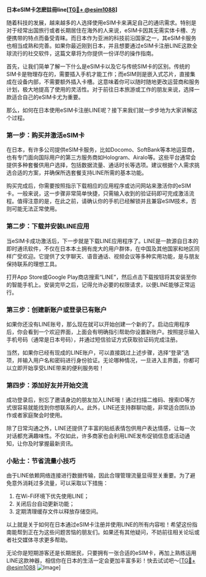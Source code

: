 **日本eSIM卡怎麽註冊line[[TG💪+ @esim1088](https://t.me/s/esim1088)]**

随着科技的发展，越来越多的人选择使用eSIM卡来满足自己的通讯需求。特别是对于经常出国旅行或者长期居住在海外的人来说，eSIM卡因其无需实体卡槽、方便携带的特点而备受青睐。而日本作为亚洲的科技前沿国家之一，其eSIM卡服务也相当成熟和完善。如果你最近刚到日本，并且想要通过eSIM卡注册LINE这款全球流行的社交软件，这篇文章将为你提供一份详尽的操作指南。

首先，让我们简单了解一下什么是eSIM卡以及它与传统SIM卡的区别。传统的SIM卡是物理存在的，需要插入手机才能工作；而eSIM则是嵌入式芯片，直接集成在设备内部，不需要额外插入卡槽。这意味着你可以随时随地更改运营商和服务计划，极大地提高了使用的灵活性。对于前往日本旅游或工作的朋友来说，选择一款适合自己的eSIM卡尤为重要。

那么，如何在日本使用eSIM卡注册LINE呢？接下来我们就一步步地为大家讲解这个过程。

### 第一步：购买并激活eSIM卡

在日本，有许多公司提供eSIM卡服务，比如Docomo、SoftBank等本地运营商，也有专门面向国际用户的第三方服务商如Hologram、Airalo等。这些平台通常会提供多种套餐供用户选择，包括数据流量、通话时长等选项。建议根据个人需求挑选合适的方案，并确保所选套餐支持LINE所需的基本功能。

购买完成后，你需要按照指示下载相应的应用程序或访问网站来激活你的eSIM卡。一般来说，这一步骤非常简单快捷，只需输入收到的验证码即可完成激活流程。值得注意的是，在此之前，请确认你的手机已经解锁并且兼容eSIM技术，否则可能无法正常使用。

### 第二步：下载并安装LINE应用

当eSIM卡成功激活后，下一步就是下载LINE应用程序了。LINE是一款源自日本的即时通讯软件，不仅在日本本土拥有庞大的用户群体，在中国及其他国家和地区同样广受欢迎。它提供了文字聊天、语音通话、视频会议等多种实用功能，是与朋友保持联系的理想工具。

打开App Store或Google Play商店搜索“LINE”，然后点击下载按钮将其安装至你的智能手机上。安装完毕之后，记得允许必要的权限请求，以便LINE能够正常运行。

### 第三步：创建新账户或登录已有账户

如果你还没有LINE账号，那么现在就可以开始创建一个新的了。启动应用程序后，你会看到一个欢迎界面，上面会有明确指引帮助你设置新账户。按照提示输入手机号码（通常是日本号码），并通过短信验证方式获取验证码完成注册。

当然，如果你已经有现成的LINE账户，可以直接跳过上述步骤，选择“登录”选项，并输入用户名和密码进行身份验证。无论哪种情况，一旦进入主界面，你都可以立即开始享受LINE带来的便利服务啦！

### 第四步：添加好友并开始交流

成功登录后，别忘了邀请身边的朋友加入LINE哦！通过扫描二维码、搜索ID等方式很容易就能找到你想联系的人。此外，LINE还支持群聊功能，非常适合团队协作或者家庭聚会时使用。

除了日常沟通之外，LINE还提供了丰富的贴纸表情包供用户表达情感，让每一次对话都充满趣味性。不仅如此，许多商家也会利用LINE发布促销信息或活动通知，让你及时掌握最新资讯。

### 小贴士：节省流量小技巧

由于LINE依赖网络连接进行数据传输，因此合理管理流量显得至关重要。为了避免意外消耗过多流量，可以采取以下措施：

1. 在Wi-Fi环境下优先使用LINE；
2. 关闭后台自动更新功能；
3. 定期清理缓存文件以释放存储空间。

以上就是关于如何在日本通过eSIM卡注册并使用LINE的所有内容啦！希望这份指南能帮到正在为这些问题苦恼的朋友们。如果还有其他疑问，不妨前往相关论坛或者社交媒体寻求更多帮助。

无论你是短期游客还是长期居民，只要拥有一张合适的eSIM卡，再加上熟练运用LINE这款神器，相信你在日本的生活一定会更加丰富多彩！快去试试吧～[[TG💪+ @esim1088](https://t.me/s/esim1088) ![Image](https://i.postimg.cc/4NQfJmqS/Snipaste-2025-05-13-00-14-12.png)]